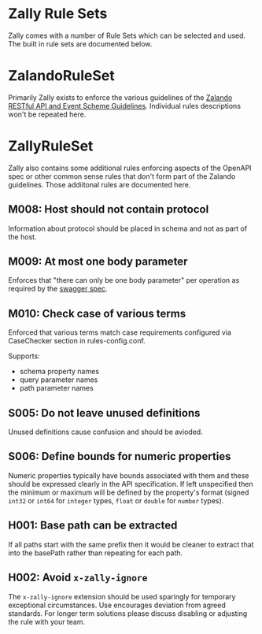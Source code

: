 # Zally Rule Sets

Zally comes with a number of Rule Sets which can be selected and used. The built in rule sets are documented below.

# ZalandoRuleSet

Primarily Zally exists to enforce the various guidelines of the [Zalando RESTful API and Event Scheme Guidelines](http://zalando.github.io/restful-api-guidelines/). Individual rules descriptions won't be repeated here.

# ZallyRuleSet

Zally also contains some additional rules enforcing aspects of the OpenAPI spec or other common sense rules that don't form part of the Zalando guidelines. Those addiitonal rules are documented here.

## M008: Host should not contain protocol

Information about protocol should be placed in schema and not as part of the host.

## M009: At most one body parameter

Enforces that "there can only be one body parameter" per operation as required by the [swagger spec](https://github.com/OAI/OpenAPI-Specification/blob/master/versions/2.0.md#parameter-object).

## M010: Check case of various terms

Enforced that various terms match case requirements configured via
CaseChecker section in rules-config.conf.

Supports:

- schema property names
- query parameter names
- path parameter names

## S005: Do not leave unused definitions

Unused definitions cause confusion and should be avioded.

## S006: Define bounds for numeric properties

Numeric properties typically have bounds associated with them and these
should be expressed clearly in the API specification. If left
unspecified then the minimum or maximum will be defined by the
property's format (signed `int32` or `int64` for `integer` types,
`float` or `double` for `number` types).

## H001: Base path can be extracted

If all paths start with the same prefix then it would be cleaner to extract that into the basePath rather than repeating for each path.

## H002: Avoid `x-zally-ignore`

The `x-zally-ignore` extension should be used sparingly for temporary exceptional circumstances. Use encourages deviation from agreed standards. For longer term solutions please discuss disabling or adjusting the rule with your team.
